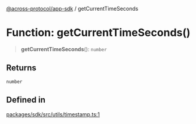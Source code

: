 [@across-protocol/app-sdk](../README.md) / getCurrentTimeSeconds

# Function: getCurrentTimeSeconds()

> **getCurrentTimeSeconds**(): `number`

## Returns

`number`

## Defined in

[packages/sdk/src/utils/timestamp.ts:1](https://github.com/across-protocol/toolkit/blob/fa61c35c7597804e093096de254dbc326f096003/packages/sdk/src/utils/timestamp.ts#L1)
